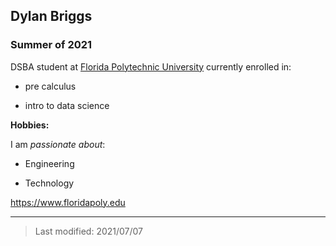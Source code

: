 ## Dylan Briggs

### Summer of 2021 

DSBA student at [Florida Polytechnic University](https://www.floridapoly.edu) currently enrolled in: 

- pre calculus

- intro to data science

**Hobbies:**

I am _passionate about_: 

- Engineering

- Technology

 <https://www.floridapoly.edu>

***

> Last modified: 2021/07/07